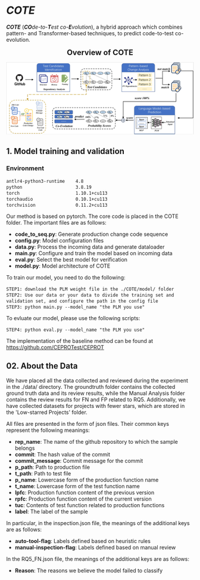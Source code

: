 # _COTE_

_**COTE**_ (_**CO**de-to-**T**est co-**E**volution_), a hybrid approach which combines pattern- and Transformer-based techniques, to predict code-to-test co-evolution.

<p align="center">
  <span style="font-size: 20px; font-weight: bold;">Overview of COTE</span>
</p>
<p align="center">
  <img src="./overview.png" width="1000" title="Overview" alt="">
</p>

## 1. Model training and validation

### Environment

    antlr4-python3-runtime    4.8
    python                    3.8.19
    torch                     1.10.1+cu113
    torchaudio                0.10.1+cu113
    torchvision               0.11.2+cu113

Our method is based on pytorch. The core code is placed in the COTE folder. The important files are as follows:

- **code_to_seq.py**: Generate production change code sequence
- **config.py**: Model configuration files
- **data.py**: Process the incoming data and generate dataloader
- **main.py**: Configure and train the model based on incoming data
- **eval.py**: Select the best model for verification
- **model.py**: Model architecture of COTE

To train our model, you need to do the following:

```
STEP1: download the PLM weight file in the ./COTE/model/ folder
STEP2: Use our data or your data to divide the training set and validation set, and configure the path in the config file
STEP3: python main.py --model_name "the PLM you use"
```

To evluate our model, please use the following scripts:

```
STEP4: python eval.py --model_name "the PLM you use"
```

The implementation of the baseline method can be found at https://github.com/CEPROTest/CEPROT

## 02. About the Data

We have placed all the data collected and reviewed during the experiment in the ./data/ directory.
The groundtruth folder contains the collected ground truth data and its review results, while the Manual Analysis folder contains the review results for FN and FP related to RQ5. Additionally, we have collected datasets for projects with fewer stars, which are stored in the 'Low-starred Projects' folder.

All files are presented in the form of json files. Their common keys represent the following meanings:

- **rep_name**: The name of the github repository to which the sample belongs
- **commit**: The hash value of the commit
- **commit_message**: Commit message for the commit
- **p_path**: Path to production file
- **t_path**: Path to test file
- **p_name**: Lowercase form of the production function name
- **t_name**: Lowercase form of the test function name
- **lpfc**: Production function content of the previous version
- **rpfc**: Production function content of the current version
- **tuc**: Contents of test function related to production functions
- **label**: The label of the sample

In particular, in the inspection.json file, the meanings of the additional keys are as follows:

- **auto-tool-flag**: Labels defined based on heuristic rules
- **manual-inspection-flag**: Labels defined based on manual review

In the RQ5_FN.json file, the meanings of the additional keys are as follows:

- **Reason**: The reasons we believe the model failed to classify
